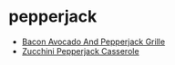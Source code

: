 # pepperjack

 * [Bacon Avocado And Pepperjack Grille](../index/b/bacon-avocado-and-pepperjack-grille.json)
 * [Zucchini Pepperjack Casserole](../index/z/zucchini-pepperjack-casserole.json)
